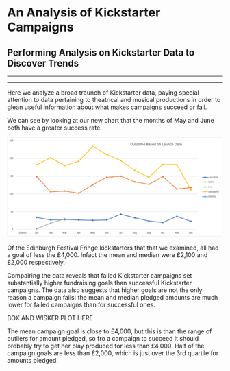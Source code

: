 # An Analysis of Kickstarter Campaigns
## Performing Analysis on Kickstarter Data to Discover Trends
---
---
Here we analyze a broad traunch of Kickstarter data, paying special attention to data pertaining to theatrical and musical productions in order to glean useful information about what makes campaigns succeed or fail.  

We can see by looking at our new chart that the months of May and June both have a greater success rate.

![Outcome Based on Launch Date.png](https://github.com/brendan-oi/kickstarter-analysis/blob/main/Outcome%20Based%20on%20Launch%20Date.png)

Of the Edinburgh Festival Fringe kickstarters that that we examined, all had a goal of less the £4,000. Infact the mean and median were £2,100 and £2,000 respectively.

Compairing the data reveals that failed Kickstarter campaigns set substantially higher fundraising goals than successful Kickstarter campaigns. The data also suggests that higher goals are not the only reason a campaign fails: the mean and median pledged amounts are much lower for failed campaigns than for successful ones. 

BOX AND WISKER PLOT HERE

The mean campaign goal is close to £4,000, but this is  than the range of outliers for amount pledged, so fro a campaign to succeed it should probably try to get her play produced for less than £4,000. Half of the campaign goals are less than £2,000, which is just over the 3rd quartile for amounts pledged.
